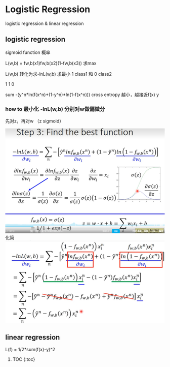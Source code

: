 # Logistic Regression
logistic regression   &   linear regression

## logistic regression 
sigmoid function 概率

L(w,b) = fw,b(x1)fw,b(x2)(1-fw,b(x3)) 求max

L(w,b) 转化为求-lnL(w,b)  求最小   1 class1 和 0 class2

1  1  0

sum -(y^n*ln(f(x^n)+(1-y^n)*ln(1-f(x^n)))   cross entropy  越小，越接近f(x)  y


### how to 最小化  -lnL(w,b)  分别对w做偏微分
先对z，再对w    （z sigmoid） 

![](/images/1660540053266.jpg "第三步，偏微分")
 化简
![](/images/1660540978399.png "偏微分")


## linear regression
L(f) = 1/2*sum(f(x)-y)^2

1. TOC
{:toc}

